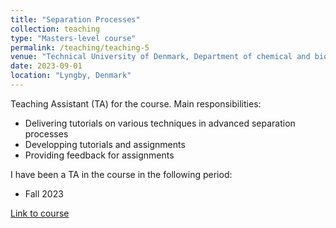 ```yaml
---
title: "Separation Processes"
collection: teaching
type: "Masters-level course"
permalink: /teaching/teaching-5
venue: "Technical University of Denmark, Department of chemical and biochemical engineering"
date: 2023-09-01
location: "Lyngby, Denmark"
---
```


Teaching Assistant (TA) for the course. Main responsibilities:
* Delivering tutorials on various techniques in advanced separation processes
* Developping tutorials and assignments
* Providing feedback for assignments


I have been a TA in the course in the following period:
* Fall 2023

[Link to course](https://kurser.dtu.dk/course/2024-2025/28420)
